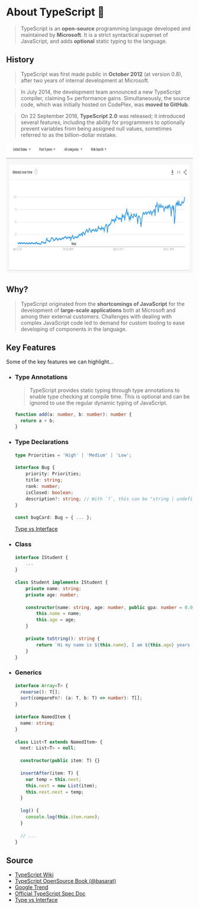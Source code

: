 # About TypeScript 🎯

> TypeScript is an **open-source** programming language developed and maintained by **Microsoft**. It is a strict syntactical superset of JavaScript, and adds **optional** static typing to the language.

## History

> TypeScript was first made public in **October 2012** (at version 0.8), after two years of internal development at Microsoft.

> In July 2014, the development team announced a new TypeScript compiler, claiming 5× performance gains. Simultaneously, the source code, which was initially hosted on CodePlex, was **moved to GitHub**.

> On 22 September 2016, **TypeScript 2.0** was released; it introduced several features, including the ability for programmers to optionally prevent variables from being assigned null values, sometimes referred to as the billion-dollar mistake.

<img src="./img/typescript_google_trend.png" alt="TypeScript Google Trend" width="750" height="350" />

## Why?

> TypeScript originated from the **shortcomings of JavaScript** for the development of **large-scale applications** both at Microsoft and among their external customers. Challenges with dealing with complex JavaScript code led to demand for custom tooling to ease developing of components in the language.

## Key Features

Some of the key features we can highlight...

- ### Type Annotations

  > TypeScript provides static typing through type annotations to enable type checking at compile time. This is optional and can be ignored to use the regular dynamic typing of JavaScript.

  ```ts
  function add(a: number, b: number): number {
    return a + b;
  }
  ```

- ### Type Declarations

  ```ts
  type Priorities = 'High' | 'Medium' | 'Low';

  interface Bug {
      priority: Priorities;
      title: string;
      rank: number;
      isClosed: boolean;
      description?: string; // With `?`, this can be "string | undefined".
  }

  const bugCard: Bug = { ... };
  ```

  [Type vs Interface](https://github.com/Microsoft/TypeScript/blob/master/doc/spec.md#310-type-aliases)

- ### Class

  ```ts
  interface IStudent {
      ...
  }

  class Student implements IStudent {
      private name: string;
      private age: number;

      constructor(name: string, age: number, public gpa: number = 0.0) {
          this.name = name;
          this.age = age;
      }

      private toString(): string {
          return `Hi my name is ${this.name}, I am ${this.age} years old.`;
      }
  }
  ```

- ### Generics

  ```ts
  interface Array<T> {
    reverse(): T[];
    sort(compareFn?: (a: T, b: T) => number): T[];
  }

  interface NamedItem {
    name: string;
  }

  class List<T extends NamedItem> {
    next: List<T> = null;

    constructor(public item: T) {}

    insertAfter(item: T) {
      var temp = this.next;
      this.next = new List(item);
      this.next.next = temp;
    }

    log() {
      console.log(this.item.name);
    }

    // ...
  }
  ```

## Source

- [TypeScript Wiki](https://en.wikipedia.org/wiki/TypeScript)
- [TypeScript OpenSource Book (@basarat)](https://basarat.gitbooks.io/typescript/content/docs/getting-started.html)
- [Google Trend](https://trends.google.com/trends/explore?date=today%205-y&geo=US&q=%2Fm%2F0n50hxv)
- [Official TypeScript Spec Doc](https://github.com/Microsoft/TypeScript/blob/master/doc/spec.md)
- [Type vs Interface](https://stackoverflow.com/questions/37233735/typescript-interfaces-vs-types)
